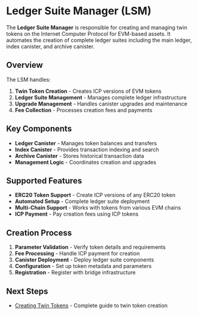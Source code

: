 # Ledger Suite Manager (LSM)

The **Ledger Suite Manager** is responsible for creating and managing twin tokens on the Internet Computer Protocol for EVM-based assets. It automates the creation of complete ledger suites including the main ledger, index canister, and archive canister.

## Overview

The LSM handles:

1. **Twin Token Creation** - Creates ICP versions of EVM tokens
2. **Ledger Suite Management** - Manages complete ledger infrastructure
3. **Upgrade Management** - Handles canister upgrades and maintenance
4. **Fee Collection** - Processes creation fees and payments

## Key Components

- **Ledger Canister** - Manages token balances and transfers
- **Index Canister** - Provides transaction indexing and search
- **Archive Canister** - Stores historical transaction data
- **Management Logic** - Coordinates creation and upgrades

## Supported Features

- **ERC20 Token Support** - Create ICP versions of any ERC20 token
- **Automated Setup** - Complete ledger suite deployment
- **Multi-Chain Support** - Works with tokens from various EVM chains
- **ICP Payment** - Pay creation fees using ICP tokens

## Creation Process

1. **Parameter Validation** - Verify token details and requirements
2. **Fee Processing** - Handle ICP payment for creation
3. **Canister Deployment** - Deploy ledger suite components
4. **Configuration** - Set up token metadata and parameters
5. **Registration** - Register with bridge infrastructure

## Next Steps

- [Creating Twin Tokens](create_twins.md) - Complete guide to twin token creation